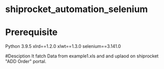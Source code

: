 # shiprocket_automation_selenium


# Prerequisite
Python 3.9.5
xlrd==1.2.0
xlwt==1.3.0
selenium==3.141.0

#Desciption
  It fatch Data from example1.xls and and uplaod on shiprocket "ADD Order" portal.
  
